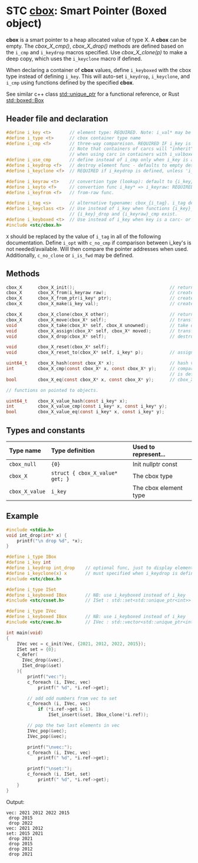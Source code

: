 # STC [cbox](../include/stc/cbox.h): Smart Pointer (Boxed object)

**cbox** is a smart pointer to a heap allocated value of type X. A **cbox** can
be empty. The *cbox_X_cmp()*, *cbox_X_drop()* methods are defined based on the `i_cmp`
and `i_keydrop` macros specified. Use *cbox_X_clone(p)* to make a deep copy, which uses the
`i_keyclone` macro if defined.

When declaring a container of **cbox** values, define `i_keyboxed` with the
cbox type instead of defining `i_key`. This will auto-set `i_keydrop`, `i_keyclone`, and `i_cmp` using 
functions defined by the specified **cbox**.

See similar c++ class [std::unique_ptr](https://en.cppreference.com/w/cpp/memory/unique_ptr) for a functional reference, or Rust [std::boxed::Box](https://doc.rust-lang.org/std/boxed/struct.Box.html)

## Header file and declaration

```c
#define i_key <t>       // element type: REQUIRED. Note: i_val* may be specified instead of i_key*.
#define i_type <t>      // cbox container type name
#define i_cmp <f>       // three-way compareison. REQUIRED IF i_key is a non-integral type
                        // Note that containers of carcs will "inherit" i_cmp
                        // when using carc in containers with i_valboxed MyArc - ie. the i_type.
#define i_use_cmp       // define instead of i_cmp only when i_key is an integral/native-type.
#define i_keydrop <f>   // destroy element func - defaults to empty destruct
#define i_keyclone <f>  // REQUIRED if i_keydrop is defined, unless 'i_opt c_no_clone' is defined.

#define i_keyraw <t>    // convertion type (lookup): default to {i_key}
#define i_keyto <f>     // convertion func i_key* => i_keyraw: REQUIRED IF i_keyraw defined.
#define i_keyfrom <f>   // from-raw func.

#define i_tag <s>       // alternative typename: cbox_{i_tag}. i_tag defaults to i_key
#define i_keyclass <t>  // Use instead of i_key when functions {i_key}_clone, 
                        // {i_key}_drop and {i_keyraw}_cmp exist.
#define i_keyboxed <t>  // Use instead of i_key when key is a carc- or a cbox-type.
#include <stc/cbox.h>    
```
`X` should be replaced by the value of `i_tag` in all of the following documentation.
Define `i_opt` with `c_no_cmp` if comparison between i_key's is not needed/available. Will then
compare the pointer addresses when used. Additionally, `c_no_clone` or `i_is_fwd` may be defined.

## Methods
```c
cbox_X      cbox_X_init();                                    // return an empty cbox
cbox_X      cbox_X_from(i_keyraw raw);                        // create a cbox from raw type. Avail if i_keyraw user defined.
cbox_X      cbox_X_from_ptr(i_key* ptr);                      // create a cbox from a pointer. Takes ownership of ptr.
cbox_X      cbox_X_make(i_key val);                           // create a cbox from unowned val object.

cbox_X      cbox_X_clone(cbox_X other);                       // return deep copied clone
cbox_X      cbox_X_move(cbox_X* self);                        // transfer ownership to receiving cbox returned. self becomes NULL.
void        cbox_X_take(cbox_X* self, cbox_X unowned);        // take ownership of unowned box object.
void        cbox_X_assign(cbox_X* self, cbox_X* moved);       // transfer ownership from moved to self; moved becomes NULL.
void        cbox_X_drop(cbox_X* self);                        // destruct the contained object and free its heap memory.

void        cbox_X_reset(cbox_X* self);   
void        cbox_X_reset_to(cbox_X* self, i_key* p);          // assign new cbox from ptr. Takes ownership of p.

uint64_t    cbox_X_hash(const cbox_X* x);                     // hash value
int         cbox_X_cmp(const cbox_X* x, const cbox_X* y);     // compares pointer addresses if no `i_cmp` is specified.
                                                              // is defined. Otherwise uses 'i_cmp' or default cmp.
bool        cbox_X_eq(const cbox_X* x, const cbox_X* y);      // cbox_X_cmp() == 0

// functions on pointed to objects.

uint64_t    cbox_X_value_hash(const i_key* x);
int         cbox_X_value_cmp(const i_key* x, const i_key* y);
bool        cbox_X_value_eq(const i_key* x, const i_key* y);
```

## Types and constants

| Type name          | Type definition                                               | Used to represent...     |
|:-------------------|:--------------------------------|:------------------------|
| `cbox_null`        | `{0}`                           | Init nullptr const      |
| `cbox_X`           | `struct { cbox_X_value* get; }` | The cbox type           |
| `cbox_X_value`     | `i_key`                         | The cbox element type   |

## Example

```c
#include <stdio.h>
void int_drop(int* x) {
    printf("\n drop %d", *x);
}

#define i_type IBox
#define i_key int
#define i_keydrop int_drop    // optional func, just to display elements destroyed
#define i_keyclone(x) x       // must specified when i_keydrop is defined.
#include <stc/cbox.h>

#define i_type ISet
#define i_keyboxed IBox       // NB: use i_keyboxed instead of i_key
#include <stc/csset.h>        // ISet : std::set<std::unique_ptr<int>>

#define i_type IVec
#define i_keyboxed IBox       // NB: use i_keyboxed instead of i_key
#include <stc/cvec.h>         // IVec : std::vector<std::unique_ptr<int>>

int main(void)
{
    IVec vec = c_init(Vec, {2021, 2012, 2022, 2015});
    ISet set = {0};
    c_defer(
      IVec_drop(&vec),
      ISet_drop(&set)
    ){
        printf("vec:");
        c_foreach (i, IVec, vec)
            printf(" %d", *i.ref->get);

        // add odd numbers from vec to set
        c_foreach (i, IVec, vec)
            if (*i.ref->get & 1)
                ISet_insert(&set, IBox_clone(*i.ref));

        // pop the two last elements in vec
        IVec_pop(&vec);
        IVec_pop(&vec);

        printf("\nvec:");
        c_foreach (i, IVec, vec)
            printf(" %d", *i.ref->get);

        printf("\nset:");
        c_foreach (i, ISet, set)
            printf(" %d", *i.ref->get);
    }
}
```
Output:
```
vec: 2021 2012 2022 2015
 drop 2015
 drop 2022
vec: 2021 2012
set: 2015 2021
 drop 2021
 drop 2015
 drop 2012
 drop 2021
```
